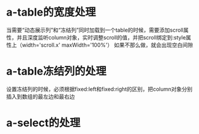 # a-table的宽度处理
当需要“动态展示列”和“冻结列”同时加载到一个table的时候，需要添加scroll属性，并且深度监听column对象，实时调整scroll的值，并把scroll绑定到:style属性上（width='scroll.x' maxWidth='100%'）
如果不那么做，就会出现空白间隙

# a-table冻结列的处理
设置冻结列的时候，必须根据fixed:left和fixed:right的区别，把column对象分别插入到数组的最左边和最右边

# a-select的处理
